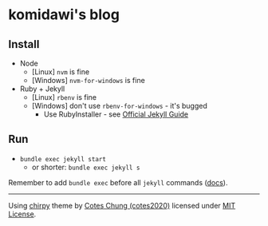 # komidawi's blog

## Install

- Node
    - \[Linux] `nvm` is fine
    - \[Windows] `nvm-for-windows` is fine
- Ruby + Jekyll
    - \[Linux] `rbenv` is fine
    - \[Windows] don't use `rbenv-for-windows` - it's bugged
        - Use RubyInstaller - see [Official Jekyll Guide](https://jekyllrb.com/docs/installation/windows/)

## Run

- `bundle exec jekyll start`
    - or shorter: `bundle exec jekyll s`

Remember to add `bundle exec` before all `jekyll` commands ([docs](https://jekyllrb.com/docs/usage/)).

---

Using [chirpy](https://github.com/cotes2020/chirpy-starter) theme
by [Cotes Chung (cotes2020)](https://github.com/cotes2020/) licensed
under [MIT License](MIT.LICENSE).
